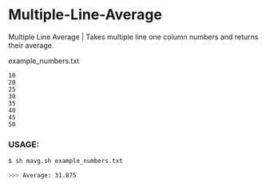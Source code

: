# Multiple-Line-Average
Multiple Line Average | Takes multiple line one column numbers and returns their average.


example_numbers.txt 
```
10
20
25
30
35
40
45
50
```

### USAGE: 

```bash
$ sh mavg.sh example_numbers.txt
```

```bash
>>> Average: 31.875
```
